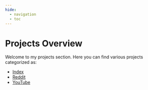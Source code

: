 ```yaml
---
hide:
  - navigation
  - toc
---
```


# Projects Overview

Welcome to my projects section. Here you can find various projects categorized as:

- [Index](index.md)
- [Reddit](reddit.md)
- [YouTube](youtube.md)